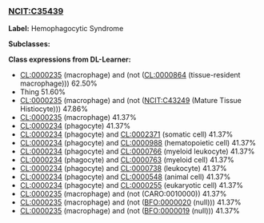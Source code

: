 
### [NCIT:C35439](http://purl.obolibrary.org/obo/NCIT_C35439)
**Label:** Hemophagocytic Syndrome

**Subclasses:** 

**Class expressions from DL-Learner:**

- [CL:0000235](http://purl.obolibrary.org/obo/CL_0000235) (macrophage) and (not ([CL:0000864](http://purl.obolibrary.org/obo/CL_0000864) (tissue-resident macrophage))) 62.50%
- Thing 51.60%
- [CL:0000235](http://purl.obolibrary.org/obo/CL_0000235) (macrophage) and (not ([NCIT:C43249](http://purl.obolibrary.org/obo/NCIT_C43249) (Mature Tissue Histiocyte))) 47.86%
- [CL:0000235](http://purl.obolibrary.org/obo/CL_0000235) (macrophage) 41.37%
- [CL:0000234](http://purl.obolibrary.org/obo/CL_0000234) (phagocyte) 41.37%
- [CL:0000234](http://purl.obolibrary.org/obo/CL_0000234) (phagocyte) and [CL:0002371](http://purl.obolibrary.org/obo/CL_0002371) (somatic cell) 41.37%
- [CL:0000234](http://purl.obolibrary.org/obo/CL_0000234) (phagocyte) and [CL:0000988](http://purl.obolibrary.org/obo/CL_0000988) (hematopoietic cell) 41.37%
- [CL:0000234](http://purl.obolibrary.org/obo/CL_0000234) (phagocyte) and [CL:0000766](http://purl.obolibrary.org/obo/CL_0000766) (myeloid leukocyte) 41.37%
- [CL:0000234](http://purl.obolibrary.org/obo/CL_0000234) (phagocyte) and [CL:0000763](http://purl.obolibrary.org/obo/CL_0000763) (myeloid cell) 41.37%
- [CL:0000234](http://purl.obolibrary.org/obo/CL_0000234) (phagocyte) and [CL:0000738](http://purl.obolibrary.org/obo/CL_0000738) (leukocyte) 41.37%
- [CL:0000234](http://purl.obolibrary.org/obo/CL_0000234) (phagocyte) and [CL:0000548](http://purl.obolibrary.org/obo/CL_0000548) (animal cell) 41.37%
- [CL:0000234](http://purl.obolibrary.org/obo/CL_0000234) (phagocyte) and [CL:0000255](http://purl.obolibrary.org/obo/CL_0000255) (eukaryotic cell) 41.37%
- [CL:0000235](http://purl.obolibrary.org/obo/CL_0000235) (macrophage) and (not (CARO:0010000)) 41.37%
- [CL:0000235](http://purl.obolibrary.org/obo/CL_0000235) (macrophage) and (not ([BFO:0000020](http://purl.obolibrary.org/obo/BFO_0000020) (null))) 41.37%
- [CL:0000235](http://purl.obolibrary.org/obo/CL_0000235) (macrophage) and (not ([BFO:0000019](http://purl.obolibrary.org/obo/BFO_0000019) (null))) 41.37%


